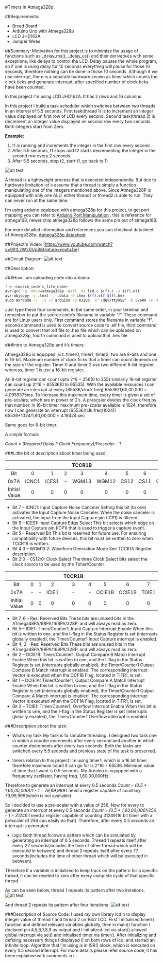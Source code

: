 #Timers in Atmega328p

##Requirements:
* Bread Board
* Arduino Uno with Atmega328p
* LCD JHD162A
* Jumper Wires


##Summary:
Motivation for this project is to minimize the usage of functions such as _delay_ms(), _delay_us() and their derivatives with some exceptions, like delays to control the LCD.
Delay pauses the whole program, so if one is using delay for 10 seconds everything will pause for those 10 seconds, therefore nothing can be done in those 10 seconds.
Although if we use interrupt, there is a separate hardware known as timer which counts the clock ticks and generate interrupt, after specified number of clock ticks have been counted.

In this project I’m using LCD JHD162A. It has 2 rows and 16 columns.

In this project I build a task scheduler which switches between two threads in an interval of 5.5 seconds.
First task(thread 1) is to increment an integer value displayed on first row of LCD every second.
Second task(thread 2) is decrement an integer value displayed on second row every two seconds.
Both integers start from Zero.

**Example:**
1. t1 is running and increments the integer in the first row every second
2. After 5.5 seconds, t1 stops and t2 starts decrementing the integer in the second row every 2 seconds
3. After 5.5 seconds, stop t2, start t1, go back to 1)

![alt text][timming diagram]

A thread is a lightweight process that is executed independently. But due to hardware limitation let's assume that a thread is simply a function manipulating one of the integers mentioned above. Since Atmega328P is equipped with only one ALU, either thread1 or thread2 is able to run. They can never run at the same time.

I’m using arduino equipped with atmega328p for this project, to get port mapping you can refer to [Arduino Port Manipulation] , this is reference for atmega168, newer chip atmega328p follows the same pin out of atmega168.

For more detailed information and references you can checkout datasheet of Atmega328p.
[Atmega328p datasheet]



##Project's Video:
[https://www.youtube.com/watch?v=9XtL2W2DUp8&feature=youtu.be]

##Circuit Diagram:
![alt text][circuit diagram]


##Description:

###How I am uploading code into arduino:

```sh
f = <source_code’s_file_name>
avr-gcc -g -mmcu=atmega328p -Wall -Os lcd.c $(f).c -o $(f).elf
avr-objcopy -j .text -j .data -O ihex $(f).elf $(f).hex
sudo avrdude -F  -V -c arduino -p m328p  -P /dev/ttyUSB* -b 57600 -e -U flash:w:$(f).hex
```
Just type these four commands, in the same order, in your terminal and remember to put the source code’s filename in variable “f”. These command are for Linux users only.
    First command stores the filename in variable “f”, second command is used to convert source code to .elf file, third command is used to convert that .elf file to .hex file which can be uploaded on atmega328p, fourth command is used to upload that .hex file.


###Intro to Atmega328p and it’s timers:

Atmega328p is equipped ,viz. timer0, timer1, timer2; two are 8-bits and one is 16-bit. Maximum number of clock ticks that a timer can count depends on the size of the register.
Timer 0 and timer 2 use two different 8-bit register, whereas, timer 1 is use a 16-bit register.

An 8-bit register can count upto 2^8 = 256(0 to 255) similarly 16-bit register can count up 2^16 = 65536(0 to 65535). With the available resources I can generate an interrupt at every  (65536/clock freq) 65536/1,60,00,000 = 4.0959375ms.
To increase this maximum time, every timer is given a set of pre-scalars, which are in power of 2’s. A prescaler divides the clock freq by that number. In 16-bit timer maximum pre-scalar available is 1024, therefore now I can generate an interrupt 
(65536/(clk freq/1024))  65536*1024/1,60,00,000 = 4.19424 sec

Same goes for 8-bit timer.

A simple formula

*Count = (Required Delay * Clock Frequency)/Prescaler - 1*


###Little bit of description about timer being used:

|            |     |      |      |    TCCR1B    |      |       |       |       |
|:----------------:|:----:|:----:|:-----:|:----:|:----:|:-----:|:-----:|:-----:|
| Bit              |   0  |   1  |   2   |   3  |   4  |   5   |   6   |   7   |
| 0x7A             |ICNC1 |ICES1 |   -   |WGM13 |WGM12 | CS12  | CS11  | CS10  |
| Initial Value    |   0  |   0  |   0   |   0  |   0  |   0   |   0   |   0   |

* Bit 7 – ICNC1: Input Capture Noise Canceler
Setting this bit (to one) activates the Input Capture Noise Canceler. When the noise canceler is activated, the input from the Input Capture pin (ICP1) is filtered.
* Bit 6 – ICES1: Input Capture Edge Select
This bit selects which edge on the Input Capture pin (ICP1) that is used to trigger a capture event.
* Bit 5 – Reserved Bit
This bit is reserved for future use. For ensuring compatibility with future devices, this bit must be written to zero when TCCR1B is written.
* Bit 4:3 – WGM13:2: Waveform Generation Mode
See TCCR1A Register description.
* Bit 2:0 – CS12:0: Clock Select
The three Clock Select bits select the clock source to be used by the Timer/Counter




|            |     |      |      |    TCCR1B    |      |       |       |       |
|:----------------:|:----:|:----:|:-----:|:----:|:----:|:-----:|:-----:|:-----:|
| Bit              |   0  |   1  |   2   |   3  |   4  |   5   |   6   |   7   |
| 0x7A             |   -  |   -  | ICIE1 |   -  |   -  |OCIE1B |OCIE1B | TOIE1 |
| Initial Value    |   0  |   0  |   0   |   0  |   0  |   0   |   0   |   0   |

* Bit 7, 6 – Res: Reserved Bits
These bits are unused bits in the ATmega48PA/88PA/168PA/328P, and will always read as zero.
* Bit 5 – ICIE1: Timer/Counter1, Input Capture Interrupt Enable
When this bit is written to one, and the I-flag in the Status Register is set (interrupts globally enabled), the Timer/Counter1 Input Capture interrupt is enabled.
* Bit 4, 3 – Res: Reserved Bits
These bits are unused bits in the ATmega48PA/88PA/168PA/328P, and will always read as zero.
* Bit 2 – OCIE1B: Timer/Counter1, Output Compare B Match Interrupt Enable
When this bit is written to one, and the I-flag in the Status Register is set (interrupts globally enabled), the Timer/Counter1 Output Compare B Match interrupt is enabled. The corresponding Interrupt Vector is executed when the OCF1B Flag, located in
TIFR1, is set.
* Bit 1 – OCIE1A: Timer/Counter1, Output Compare A Match Interrupt Enable
When this bit is written to one, and the I-flag in the Status Register is set (interrupts globally enabled), the Timer/Counter1 Output Compare A Match interrupt is enabled. The corresponding Interrupt Vector is executed when the OCF1A Flag, located in TIFR1, is set.
* Bit 0 – TOIE1: Timer/Counter1, Overflow Interrupt Enable
When this bit is written to one, and the I-flag in the Status Register is set (interrupts globally enabled), the Timer/Counter1 Overflow interrupt is enabled.




###Description about the task:
* Whats my task
My task is to simulate threading. I designed two task one in which a counter increments after every second and another in which counter decrements after every two seconds.
Both the tasks are switched every 5.5 seconds and previous state of the task is preserved.

* timers relation
In this project I’m using timer1, which is a 16 bit timer therefore maximum count it can go for is 2^16 = 65536. 
Minimum value of time that I want is 0.5 seconds.
My Arduino is equipped with a frequency oscillator, having freq. 1,60,00,000Hz.

Therefore to generate an interrupt at every 0.5 seconds
*Count = (0.5 * 1,60,00,000)/1 - 1 = 79,99,999*
I need a register capable of counting 79,99,999(which is not available).

So I decided to use a pre-scalar with a value of 256. Now for every to generate an interrupt at every 0.5 seconds
*Count = (0.5 * 1,60,00,000)/256 - 1 = 31249*
I need a register capable of counting 31249(16 bit timer with a prescaler of 256 can easily do that).
Therefore, after every 0.5 seconds an interrupt is generated.

* logic
Both thread follows a pattern which can be simulated by generating an interrupt of 0.5 seconds. Thread 1 repeats itself after every 22 seconds(includes the time of other thread which will be executed in between) and thread 2 repeats itself after every 77 seconds(includes the time of other thread which will be executed in between).

Therefore if a variable is initialised to keep track on the pattern for a specific thread, it can be reseted to zero after every complete cycle of that specific thread.



As can be seen below, thread 1 repeats its pattern after two iterations.
![alt text][pattern for thread1]


And thread 2 repeats its pattern after four iterations.
![alt text][pattern for thread2]




###Description of Source Code:
I used my own library lcd.h to display integer value of thread 1 and thread 2 on 16x2 LCD.
First I initialised timer() function and defined relevant variables globally, then in main() function I declared pin 4,5,6,7,8,9 as output and I initialized lcd via start() allowed global interrupt via sei() and initialised timer via timer().
After initializing and defining necessary things I displayed 0 on both rows of lcd, and started an infinite loop.
Algorithm that I’m using is in ISR() block, which is executed on every 0.5 second interrupt.
For more details please refer source code, it has been explained with comments in it.



[timming diagram]: https://github.com/varun13169/Engineers_Garage/blob/master/Timers%20in%20Atmega328p/timming%20diagram.jpg "timming diagram"

[Arduino Port Manipulation]: http://www.arduino.cc/en/Reference/PortManipulation
[Atmega328p datasheet]: http://www.atmel.com/Images/doc8161.pdf
[https://www.youtube.com/watch?v=9XtL2W2DUp8&feature=youtu.be]: https://www.youtube.com/watch?v=9XtL2W2DUp8&feature=youtu.be
[circuit diagram]: https://github.com/varun13169/Engineers_Garage/blob/master/Timers%20in%20Atmega328p/circuit%20diagram.jpg "circuit diagram"

[pattern for thread1]: https://github.com/varun13169/Engineers_Garage/blob/master/Timers%20in%20Atmega328p/pattern%20for%20thread1.jpg "pattern for thread1"

[pattern for thread2]: https://github.com/varun13169/Engineers_Garage/blob/master/Timers%20in%20Atmega328p/pattern%20for%20thread2.jpg "pattern for thread2"





